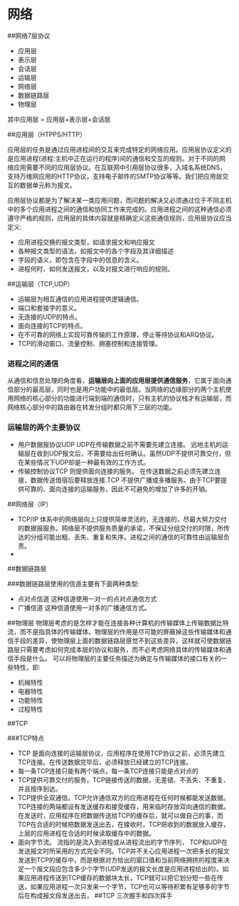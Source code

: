 # 网络

##网络7层协议

* 应用层
* 表示层
* 会话层
* 运输层
* 网络层
* 数据链路层
* 物理层

其中应用层 = 应用层+表示层+会话层

##应用层（HTPPS/HTTP）

应用层的任务是通过应用进程间的交互来完成特定的网络应用。应用层协议定义的是应用进程(进程:主机中正在运行的程序)间的通信和交互的规则。对于不同的网络应用需要不同的应用层协议。在互联网中引用层协议很多，入域名系统DNS，支持万维网应用的HTTP协议，支持电子邮件的SMTP协议等等。我们把应用层交互的数据单元称为报文。

应用层协议都是为了解决某一类应用问题，而问题的解决又必须通过位于不同主机中的多个应用进程之间的通信和协同工作来完成的。应用进程之间的这种通信必须遵守严格的规则，应用层的具体内容就是精确定义这些通信规则，应用层协议应当定义:
* 应用进程交换的报文类型，如请求报文和响应报文
* 各种报文类型的语法，如报文中的各个字段及其详细描述
* 字段的语义，即包含在字段中的信息的含义。
* 进程何时、如何发送报文，以及对报文进行响应的规则。

##运输层（TCP,UDP）

* 运输层为相互通信的应用进程提供逻辑通信。
* 端口和套接字的意义。
* 无连接的UDP的特点。
* 面向连接的TCP的特点。
* 在不可靠的网络上实现可靠传输的工作原理，停止等待协议和ARQ协议。
* TCP的滑动窗口、流量控制、拥塞控制和连接管理。 

### 进程之间的通信
从通信和信息处理的角度看，**运输层向上面的应用层提供通信服务**，它属于面向通信部分的最高层，同时也是用户功能中的最低层。当网络的边缘部分的两个主机使用网络的核心部分的功能进行端到端的通信时，只有主机的协议栈才有运输层，而网络核心部分中的路由器在转发分组时都只用下三层的功能。                                          

### 运输层的两个主要协议

* 用户数据报协议UDP UDP在传输数据之前不需要先建立连接。
远地主机的运输层在收到UDP报文后，不需要给出任何确认。虽然UDP不提供可靠交付，但在某些情况下UDP却是一种最有效的工作方式。
* 传输控制协议TCP 则提供面向连接的服务。
在传送数据之前必须先建立连接，数据传送借宿后要释放连接.TCP 不提供广播或多播服务。由于TCP要提供可靠的、面向连接的运输服务，因此不可避免的增加了许多的开销。

##网络层（IP）

* TCP/IP 体系中的网络层向上只提供简单灵活的，无连接的，尽最大努力交付的数据报服务。网络层不提供服务质量的承诺，不保证分组交付的时限，所传达的分组可能出粗、丢失、重复和失序。进程之间的通信的可靠性由运输层负责。
*

##数据链路层

###数据链路层使用的信道主要有下面两种类型:
* 点对点信道
这种信道使用一对一的点对点通信方式
* 广播信道
这种信道使用一对多的广播通信方式。

##物理层
物理层考虑的是怎样才能在连接各种计算机的传输媒体上传输数据比特流，而不是指具体的传输媒体。物理层的作用是尽可能的屏蔽掉这些传输媒体和通信手段的差异，使物理层上面的数据链路层感觉不到这些差异，这样就可使数据链路层只需要考虑如何完成本层的协议和服务，而不必考虑网络具体的传输媒体和通信手段是什么。
可以将物理层的主要任务描述为确定与传输媒体的接口有关的一些特性，即:
* 机械特性
* 电器特性
* 功能特性
* 过程特性


##TCP

###TCP特点

* TCP 是面向连接的运输层协议，应用程序在使用TCP协议之前，必须先建立TCP连接。在传送数据完毕后，必须释放已经建立的TCP连接。
* 每一条TCP连接只能有两个端点，每一条TCP连接只能是点对点的
* TCP提供可靠交付的服务，TCP链接传送的数据，无差错、不丢失、不重复、并且按序到达。
* TCP提供全双通信。TCP允许通信双方的应用进程在任何时候都能发送数据。TCP连接的两端都设有发送缓存和接受缓存，用来临时存放双向通信的数据。在发送时，应用程序在把数据传送给TCP的缓存后，就可以做自己的事，而TCP在合适的时候把数据发送出去，在接收时，TCP把收到的数据放入缓存，上层的应用进程在合适的时候读取缓存中的数据。
* 面向字节流。
流指的是流入到进程或从进程流出的字节序列，
TCP和UDP在发送报文时所采用的方式完全不同。TCP并不关心应用进程一次把多长的报文发送到TCP的缓存中，而是根据对方给出的窗口值和当前网络拥挤的程度来决定一个报文段应包含多少个字节(UDP发送的报文长度是应用进程给出的)。如果应用进程传送到TCP缓存的数据块太长，TCP就可以把它划分短一些在传送，如果应用进程一次只发来一个字节，TCP也可以等待积累有足够多的字节后在构成报文段发送出去，
##TCP 三次握手和四次挥手


  	
